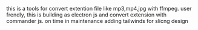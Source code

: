 this is a tools for convert extention file like mp3,mp4,jpg with ffmpeg.
user frendly, this is building as electron js and convert extension with commander js.
on time in maintenance adding tailwinds for slicng design
